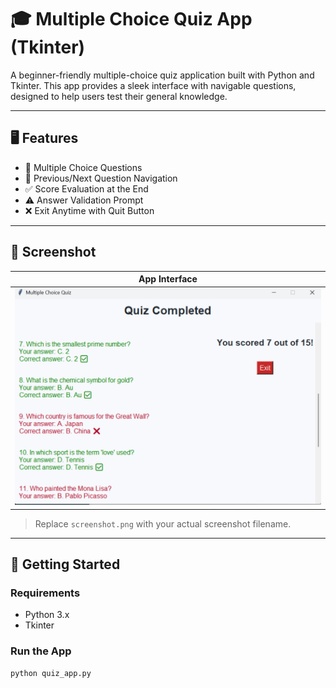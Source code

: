 # 🎓 Multiple Choice Quiz App (Tkinter)

A beginner-friendly multiple-choice quiz application built with Python and Tkinter. This app provides a sleek interface with navigable questions, designed to help users test their general knowledge.

---

## 🖥️ Features

- 🧠 Multiple Choice Questions  
- 🔁 Previous/Next Question Navigation  
- ✅ Score Evaluation at the End  
- ⚠️ Answer Validation Prompt  
- ❌ Exit Anytime with Quit Button  

---

## 📸 Screenshot

| App Interface |
|---------------|
| ![Quiz App Screenshot](light.png) |

> Replace `screenshot.png` with your actual screenshot filename.

---

## 🚀 Getting Started

### Requirements

- Python 3.x  
- Tkinter  

### Run the App

```bash
python quiz_app.py
